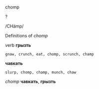 chomp

?

/CHämp/

Definitions of _chomp_

verb
**грызть**

    gnaw, crunch, eat, chomp, scrunch, champ
**чавкать**

    slurp, chomp, champ, munch, chaw

_chomp_
**чавкать**, **грызть**